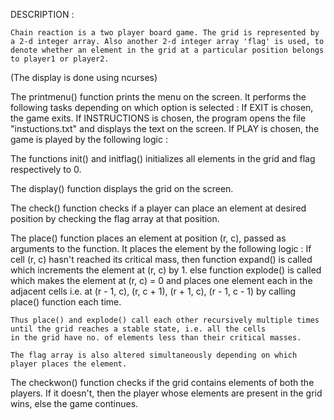 
DESCRIPTION : 
	
	Chain reaction is a two player board game. The grid is represented by a 2-d integer array. Also another 2-d integer array 'flag' is used, to denote whether an element in the grid at a particular position belongs to player1 or player2.
(The display is done using ncurses)
	
The printmenu() function prints the menu on the screen. It performs the following tasks depending on which option is selected :
	If EXIT is chosen, the game exits.
	If INSTRUCTIONS is chosen, 
	    the program opens the file "instuctions.txt" and displays the text on the screen.
	If PLAY is chosen, the game is played by the following logic :
	
The functions init() and initflag() initializes all elements in the grid and flag respectively to 0.

The display() function displays the grid on the screen.

The check() function checks if a player can place an element at desired position by checking the flag array at that position.

The place() function places an element at position (r, c), passed as arguments to the function. It places the element by the following logic :
	If cell (r, c) hasn't reached its critical mass, then
	    function expand() is called which increments the element at (r, c) by 1.
	else
	    function explode() is called which makes the element at (r, c) = 0 and places one element each in the adjacent cells 
	    i.e. at (r - 1, c), (r, c + 1), (r + 1, c), (r - 1, c - 1) by calling place() function each time.
	    
	Thus place() and explode() call each other recursively multiple times until the grid reaches a stable state, i.e. all the cells
	in the grid have no. of elements less than their critical masses.
	
	The flag array is also altered simultaneously depending on which player places the element.
	
The checkwon() function checks if the grid contains elements of both the players. If it doesn't, then the player whose elements are present in the grid wins, else the game continues.
